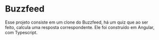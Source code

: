 # Buzzfeed
Esse projeto consiste em um clone do Buzzfeed, há um quiz que ao ser feito, calcula uma resposta correspondente. 
Ele foi construído em Angular, com Typescript.



